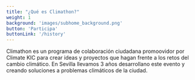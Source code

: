 ```yaml
---
title: "¿Qué es Climathon?"
weight: 1
background: 'images/subhome_background.png'
button: 'Participa'
buttonLink: '/history'
---
```


Climathon es un programa de colaboración ciudadana promoovidor por Climate KIC para crear ideas y proyectos que hagan frente a los retos del cambio climático. En Sevilla llevamos 3 años desarrollano este evento y creando soluciones a problemas climáticos de la ciudad. 